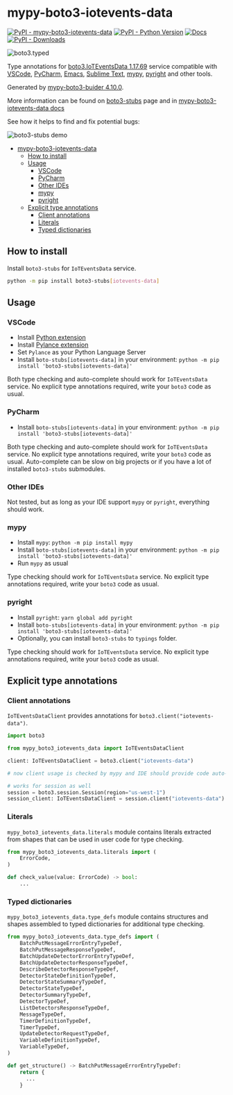 # mypy-boto3-iotevents-data

[![PyPI - mypy-boto3-iotevents-data](https://img.shields.io/pypi/v/mypy-boto3-iotevents-data.svg?color=blue)](https://pypi.org/project/mypy-boto3-iotevents-data)
[![PyPI - Python Version](https://img.shields.io/pypi/pyversions/mypy-boto3-iotevents-data.svg?color=blue)](https://pypi.org/project/mypy-boto3-iotevents-data)
[![Docs](https://img.shields.io/readthedocs/mypy-boto3-builder.svg?color=blue)](https://mypy-boto3-builder.readthedocs.io/)
[![PyPI - Downloads](https://img.shields.io/pypi/dw/mypy-boto3-iotevents-data?color=blue)](https://pypistats.org/packages/mypy-boto3-iotevents-data)

![boto3.typed](https://github.com/vemel/mypy_boto3_builder/raw/master/logo.png)

Type annotations for
[boto3.IoTEventsData 1.17.69](https://boto3.amazonaws.com/v1/documentation/api/1.17.69/reference/services/iotevents-data.html#IoTEventsData)
service compatible with [VSCode](https://code.visualstudio.com/),
[PyCharm](https://www.jetbrains.com/pycharm/),
[Emacs](https://www.gnu.org/software/emacs/),
[Sublime Text](https://www.sublimetext.com/),
[mypy](https://github.com/python/mypy),
[pyright](https://github.com/microsoft/pyright) and other tools.

Generated by
[mypy-boto3-buider 4.10.0](https://github.com/vemel/mypy_boto3_builder).

More information can be found on
[boto3-stubs](https://pypi.org/project/boto3-stubs/) page and in
[mypy-boto3-iotevents-data docs](https://github.com/vemel/mypy_boto3_builder/service_docs/mypy_boto3_iotevents_data/README.md)

See how it helps to find and fix potential bugs:

![boto3-stubs demo](https://github.com/vemel/mypy_boto3_builder/raw/master/demo.gif)

- [mypy-boto3-iotevents-data](#mypy-boto3-iotevents-data)
  - [How to install](#how-to-install)
  - [Usage](#usage)
    - [VSCode](#vscode)
    - [PyCharm](#pycharm)
    - [Other IDEs](#other-ides)
    - [mypy](#mypy)
    - [pyright](#pyright)
  - [Explicit type annotations](#explicit-type-annotations)
    - [Client annotations](#client-annotations)
    - [Literals](#literals)
    - [Typed dictionaries](#typed-dictionaries)

## How to install

Install `boto3-stubs` for `IoTEventsData` service.

```bash
python -m pip install boto3-stubs[iotevents-data]
```

## Usage

### VSCode

- Install
  [Python extension](https://marketplace.visualstudio.com/items?itemName=ms-python.python)
- Install
  [Pylance extension](https://marketplace.visualstudio.com/items?itemName=ms-python.vscode-pylance)
- Set `Pylance` as your Python Language Server
- Install `boto-stubs[iotevents-data]` in your environment:
  `python -m pip install 'boto3-stubs[iotevents-data]'`

Both type checking and auto-complete should work for `IoTEventsData` service.
No explicit type annotations required, write your `boto3` code as usual.

### PyCharm

- Install `boto-stubs[iotevents-data]` in your environment:
  `python -m pip install 'boto3-stubs[iotevents-data]'`

Both type checking and auto-complete should work for `IoTEventsData` service.
No explicit type annotations required, write your `boto3` code as usual.
Auto-complete can be slow on big projects or if you have a lot of installed
`boto3-stubs` submodules.

### Other IDEs

Not tested, but as long as your IDE support `mypy` or `pyright`, everything
should work.

### mypy

- Install `mypy`: `python -m pip install mypy`
- Install `boto-stubs[iotevents-data]` in your environment:
  `python -m pip install 'boto3-stubs[iotevents-data]'`
- Run `mypy` as usual

Type checking should work for `IoTEventsData` service. No explicit type
annotations required, write your `boto3` code as usual.

### pyright

- Install `pyright`: `yarn global add pyright`
- Install `boto-stubs[iotevents-data]` in your environment:
  `python -m pip install 'boto3-stubs[iotevents-data]'`
- Optionally, you can install `boto3-stubs` to `typings` folder.

Type checking should work for `IoTEventsData` service. No explicit type
annotations required, write your `boto3` code as usual.

## Explicit type annotations

### Client annotations

`IoTEventsDataClient` provides annotations for
`boto3.client("iotevents-data")`.

```python
import boto3

from mypy_boto3_iotevents_data import IoTEventsDataClient

client: IoTEventsDataClient = boto3.client("iotevents-data")

# now client usage is checked by mypy and IDE should provide code auto-complete

# works for session as well
session = boto3.session.Session(region="us-west-1")
session_client: IoTEventsDataClient = session.client("iotevents-data")
```

### Literals

`mypy_boto3_iotevents_data.literals` module contains literals extracted from
shapes that can be used in user code for type checking.

```python
from mypy_boto3_iotevents_data.literals import (
    ErrorCode,
)

def check_value(value: ErrorCode) -> bool:
    ...
```

### Typed dictionaries

`mypy_boto3_iotevents_data.type_defs` module contains structures and shapes
assembled to typed dictionaries for additional type checking.

```python
from mypy_boto3_iotevents_data.type_defs import (
    BatchPutMessageErrorEntryTypeDef,
    BatchPutMessageResponseTypeDef,
    BatchUpdateDetectorErrorEntryTypeDef,
    BatchUpdateDetectorResponseTypeDef,
    DescribeDetectorResponseTypeDef,
    DetectorStateDefinitionTypeDef,
    DetectorStateSummaryTypeDef,
    DetectorStateTypeDef,
    DetectorSummaryTypeDef,
    DetectorTypeDef,
    ListDetectorsResponseTypeDef,
    MessageTypeDef,
    TimerDefinitionTypeDef,
    TimerTypeDef,
    UpdateDetectorRequestTypeDef,
    VariableDefinitionTypeDef,
    VariableTypeDef,
)

def get_structure() -> BatchPutMessageErrorEntryTypeDef:
    return {
      ...
    }
```
